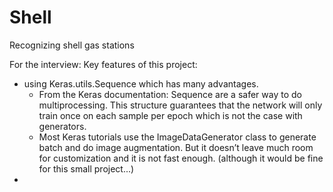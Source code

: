 # Shell
Recognizing shell gas stations


For the interview:
Key features of this project:
- using Keras.utils.Sequence which has many advantages.
  - From the Keras documentation: Sequence are a safer way to do multiprocessing. This structure guarantees that the network will only train once on each sample per epoch which is not the case with generators.
  - Most Keras tutorials use the ImageDataGenerator class to generate batch and do image augmentation. But it doesn’t leave much room for customization and it is not fast enough. (although it would be fine for this small project...)
-
